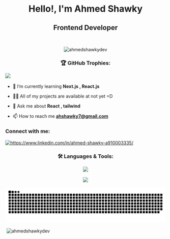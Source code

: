 <h1 align="center">Hello!, I'm Ahmed Shawky</h1>
<h2 align="center">Frontend Developer</h2><br>

<p align="center"> <img src="https://komarev.com/ghpvc/?username=ahmedshawkydev&label=Profile%20views&color=0e75b6&style=flat" 
height="50" alt="ahmedshawkydev" /> </p>

<h3 align="center">🏆 GitHub Trophies:</h3>
  <p align="left">
    <img src="https://github-profile-trophy.vercel.app/?username=ahmedshawkydev&theme=onestar&row=1&column=7"/>
  </p>


- 🌱 I’m currently learning **Next.js , React.js**

- 👨‍💻 All of my projects are available at not yet =D

- 💬 Ask me about **React , tailwind**

- 📫 How to reach me **ahshawky7@gmail.com**

<h3 align="left">Connect with me:</h3>
<p align="left">
<a href="https://www.linkedin.com/in/ahmed-shawky-a910003335/" target="blank"><img align="center" src="https://raw.githubusercontent.com/rahuldkjain/github-profile-readme-generator/master/src/images/icons/Social/linked-in-alt.svg" alt="https://www.linkedin.com/in/ahmed-shawky-a910003335/" height="30" width="150" /></a>
</p>

<h3 align="center">🛠️ Languages & Tools:</h3>
  <p align="center">
    <img height="100" src="https://go-skill-icons.vercel.app/api/icons?i=html,css,js,bootstrap,tailwind,next,react,materialui,git,github,postman,"/>
  </p>

  <p align="center"> <!-- Languages -->
    <img src="https://github-readme-stats.vercel.app/api/top-langs?username=ahmedshawkydev&layout=compact&langs_count=5&theme=codeSTACKr"/>
  </p>




<p align="center"> <!-- Snake -->
    <img src="https://raw.githubusercontent.com/platane/snk/output/github-contribution-grid-snake-dark.svg">
  </p>

<p>&nbsp;<img align="center" src="https://github-readme-stats.vercel.app/api?username=ahmedshawkydev&show_icons=true&locale=en" alt="ahmedshawkydev" /></p>


